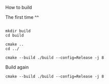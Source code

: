 How to build

The first time ^^
```pwsh

mkdir build
cd build

cmake ..
cd ../

cmake --build ./build --config=Release -j 8
```


Build again

```
cmake --build ./build --config=Release -j 8
```

